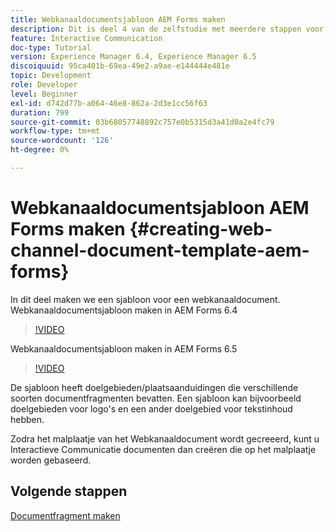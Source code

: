 ```yaml
---
title: Webkanaaldocumentsjabloon AEM Forms maken
description: Dit is deel 4 van de zelfstudie met meerdere stappen voor het maken van uw eerste interactieve communicatiedocument. In dit deel maken we een sjabloon voor een webkanaaldocument.
feature: Interactive Communication
doc-type: Tutorial
version: Experience Manager 6.4, Experience Manager 6.5
discoiquuid: 95ca401b-69ea-49e2-a9ae-e144444e481e
topic: Development
role: Developer
level: Beginner
exl-id: d742d77b-a064-46e8-862a-2d3e1cc56f63
duration: 799
source-git-commit: 03b68057748892c757e0b5315d3a41d0a2e4fc79
workflow-type: tm+mt
source-wordcount: '126'
ht-degree: 0%

---
```


# Webkanaaldocumentsjabloon AEM Forms maken {#creating-web-channel-document-template-aem-forms}

In dit deel maken we een sjabloon voor een webkanaaldocument.
Webkanaaldocumentsjabloon maken in AEM Forms 6.4
>[!VIDEO](https://video.tv.adobe.com/v/22342?quality=12&learn=on)

Webkanaaldocumentsjabloon maken in AEM Forms 6.5
>[!VIDEO](https://video.tv.adobe.com/v/27807?quality=12&learn=on)

De sjabloon heeft doelgebieden/plaatsaanduidingen die verschillende soorten documentfragmenten bevatten. Een sjabloon kan bijvoorbeeld doelgebieden voor logo&#39;s en een ander doelgebied voor tekstinhoud hebben.

Zodra het malplaatje van het Webkanaaldocument wordt gecreeerd, kunt u Interactieve Communicatie documenten dan creëren die op het malplaatje worden gebaseerd.

## Volgende stappen

[Documentfragment maken](./partfive.md)
